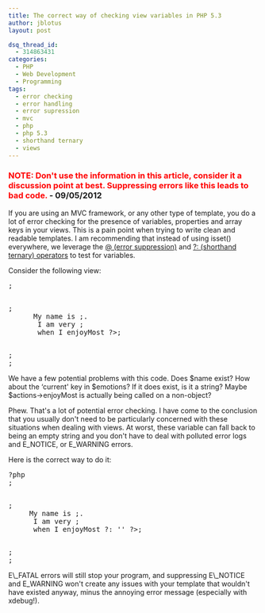 ```yaml
---
title: The correct way of checking view variables in PHP 5.3
author: jblotus
layout: post

dsq_thread_id:
  - 314863431
categories:
  - PHP
  - Web Development
  - Programming
tags:
  - error checking
  - error handling
  - error supression
  - mvc
  - php
  - php 5.3
  - shorthand ternary
  - views
---
```

### **<span style="color: #ff0000;">NOTE: Don't use the information in this article, consider it a discussion point at best. Suppressing errors like this leads to bad code.</span> - 09/05/2012**

If you are using an MVC framework, or any other type of template, you do a lot of error checking for the presence of variables, properties and array keys in your views. This is a pain point when trying to write clean and readable templates. I am recommending that instead of using isset() everywhere, we leverage the [@ (error suppression)][1] and [?: (shorthand ternary) operators][2] to test for variables.

Consider the following view:

<pre class="brush:php"><?php
<div>;
    <p>;
      My name is <?= $name ?>;.
       I am very <?= $emotions['current'] ?>;
       when I <?= $actions->enjoyMost ?>;
    </p>;
</div>;</pre> We have a few potential problems with this code. Does $name exist? How about the &#8216;current' key in $emotions? If it does exist, is it a string? Maybe $actions->enjoyMost is actually being called on a non-object?

Phew. That's a lot of potential error checking. I have come to the conclusion that you usually don't need to be particularly concerned with these situations when dealing with views. At worst, these variable can fall back to being an empty string and you don't have to deal with polluted error logs and E\_NOTICE, or E\_WARNING errors.

Here is the correct way to do it:

<pre class="brush:php">?php
<div>;
    <p>;
     My name is <?= @$name ?: '' ?>;.
      I am very <?= @$emotions['current'] ?: '' ?>;
      when I <?= @$actions->enjoyMost ?: '' ?>;
    </p>;
</div>;</pre> E\_FATAL errors will still stop your program, and suppressing E\_NOTICE and E_WARNING won't create any issues with your template that wouldn't have existed anyway, minus the annoying error message (especially with xdebug!).

&nbsp;

 [1]: http://php.net/manual/en/language.operators.errorcontrol.php
 [2]: http://davidwalsh.name/php-shorthand-if-else-ternary-operators
